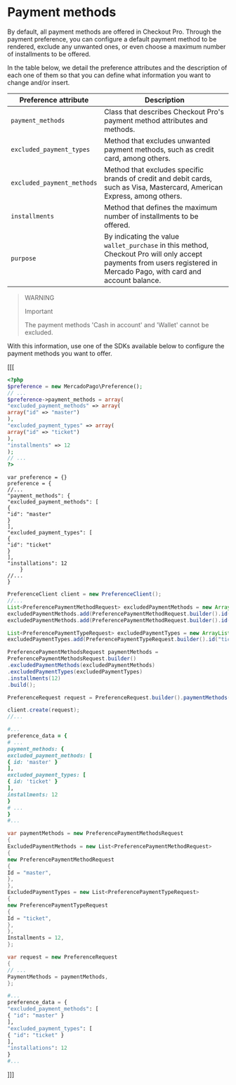 # Payment methods

By default, all payment methods are offered in Checkout Pro. Through the payment preference, you can configure a default payment method to be rendered, exclude any unwanted ones, or even choose a maximum number of installments to be offered.

In the table below, we detail the preference attributes and the description of each one of them so that you can define what information you want to change and/or insert.


| Preference attribute | Description |
| --- | --- |
| `payment_methods` | Class that describes Checkout Pro's payment method attributes and methods. |
| `excluded_payment_types` | Method that excludes unwanted payment methods, such as credit card, among others. |
| `excluded_payment_methods` | Method that excludes specific brands of credit and debit cards, such as Visa, Mastercard, American Express, among others. |
| `installments` | Method that defines the maximum number of installments to be offered. |
| `purpose` | By indicating the value `wallet_purchase` in this method, Checkout Pro will only accept payments from users registered in Mercado Pago, with card and account balance. |

> WARNING
>
> Important
>
> The payment methods 'Cash in account' and 'Wallet' cannot be excluded.

With this information, use one of the SDKs available below to configure the payment methods you want to offer.


[[[
```php
<?php
$preference = new MercadoPago\Preference();
// ...
$preference->payment_methods = array(
"excluded_payment_methods" => array(
array("id" => "master")
),
"excluded_payment_types" => array(
array("id" => "ticket")
),
"installments" => 12
);
// ...
?>
```
```node
var preference = {}
preference = {
//...
"payment_methods": {
"excluded_payment_methods": [
{
"id": "master"
}
],
"excluded_payment_types": [
{
"id": "ticket"
}
],
"installations": 12
	}
//...
}
```
```java
PreferenceClient client = new PreferenceClient();
//...
List<PreferencePaymentMethodRequest> excludedPaymentMethods = new ArrayList<>();
excludedPaymentMethods.add(PreferencePaymentMethodRequest.builder().id("master").build());
excludedPaymentMethods.add(PreferencePaymentMethodRequest.builder().id("amex").build());

List<PreferencePaymentTypeRequest> excludedPaymentTypes = new ArrayList<>();
excludedPaymentTypes.add(PreferencePaymentTypeRequest.builder().id("ticket").build());

PreferencePaymentMethodsRequest paymentMethods =
PreferencePaymentMethodsRequest.builder()
.excludedPaymentMethods(excludedPaymentMethods)
.excludedPaymentTypes(excludedPaymentTypes)
.installments(12)
.build();

PreferenceRequest request = PreferenceRequest.builder().paymentMethods(paymentMethods).build();

client.create(request);
//...
```
```ruby
#...
preference_data = {
# ...
payment_methods: {
excluded_payment_methods: [
{ id: 'master' }
],
excluded_payment_types: [
{ id: 'ticket' }
],
installments: 12
}
# ...
}
#...
```
```csharp
var paymentMethods = new PreferencePaymentMethodsRequest
{
ExcludedPaymentMethods = new List<PreferencePaymentMethodRequest>
{
new PreferencePaymentMethodRequest
{
Id = "master",
},
},
ExcludedPaymentTypes = new List<PreferencePaymentTypeRequest>
{
new PreferencePaymentTypeRequest
{
Id = "ticket",
},
},
Installments = 12,
};

var request = new PreferenceRequest
{
// ...
PaymentMethods = paymentMethods,
};
```
```python
#...
preference_data = {
"excluded_payment_methods": [
{ "id": "master" }
],
"excluded_payment_types": [
{ "id": "ticket" }
],
"installations": 12
}
#...
```
]]]
